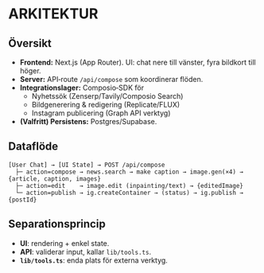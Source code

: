 # ARKITEKTUR

## Översikt
- **Frontend:** Next.js (App Router). UI: chat nere till vänster, fyra bildkort till höger.
- **Server:** API‑route `/api/compose` som koordinerar flöden.
- **Integrationslager:** Composio‑SDK för
  - Nyhetssök (Zenserp/Tavily/Composio Search)
  - Bildgenerering & redigering (Replicate/FLUX)
  - Instagram publicering (Graph API verktyg)
- **(Valfritt) Persistens:** Postgres/Supabase.

## Dataflöde
```
[User Chat] → [UI State] → POST /api/compose
  ├─ action=compose → news.search → make caption → image.gen(×4) → {article, caption, images}
  ├─ action=edit    → image.edit (inpainting/text) → {editedImage}
  └─ action=publish → ig.createContainer → (status) → ig.publish → {postId}
```

## Separationsprincip
- **UI**: rendering + enkel state.
- **API**: validerar input, kallar `lib/tools.ts`.
- **`lib/tools.ts`**: enda plats för externa verktyg.
